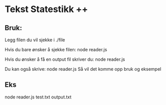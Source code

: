 # Tekst Statestikk ++

## Bruk:
Legg filen du vil sjekke i ./file

Hvis du bare ønsker å sjekke filen:
node reader.js <filename>

Hvis du ønsker å få en output fil skriver du:
node reader.js <filename> <outputname>

Du kan også skrive:
node reader.js
Så vil det komme opp bruk og eksempel

## Eks
node reader.js test.txt output.txt